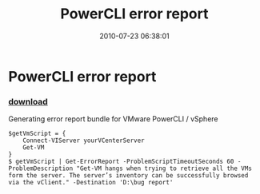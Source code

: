 ﻿---
pid:            2020
parent:         0
children:       
poster:         Angel Evrov
title:          PowerCLI error report
date:           2010-07-23 06:38:01
description:    Generating error report bundle for VMware PowerCLI / vSphere
format:         posh
---

# PowerCLI error report

### [download](2020.ps1)  

Generating error report bundle for VMware PowerCLI / vSphere

```posh
$getVmScript = { 
	Connect-VIServer yourVCenterServer
	Get-VM
}
$ getVmScript | Get-ErrorReport -ProblemScriptTimeoutSeconds 60 -ProblemDescription "Get-VM hangs when trying to retrieve all the VMs form the server. The server’s inventory can be successfully browsed via the vClient." -Destination 'D:\bug report' 

```
